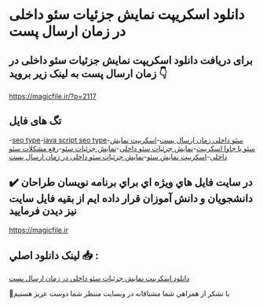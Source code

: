 # دانلود اسکریپت نمایش جزئیات سئو داخلی در زمان ارسال پست

## برای دریافت دانلود اسکریپت نمایش جزئیات سئو داخلی در زمان ارسال پست به لینک زیر بروید 👇

https://magicfile.ir/?p=2117

## تگ های فایل

-[seo type](https://magicfile.ir/product/%d8%a7%d8%b3%da%a9%d8%b1%db%8c%d9%be%d8%aa-%d9%86%d9%85%d8%a7%db%8c%d8%b4-%d8%ac%d8%b2%d8%a6%db%8c%d8%a7%d8%aa-%d8%b3%d8%a6%d9%88-%d8%af%d8%a7%d8%ae%d9%84%db%8c/)-[java script seo type](https://magicfile.ir/product/%d8%a7%d8%b3%da%a9%d8%b1%db%8c%d9%be%d8%aa-%d9%86%d9%85%d8%a7%db%8c%d8%b4-%d8%ac%d8%b2%d8%a6%db%8c%d8%a7%d8%aa-%d8%b3%d8%a6%d9%88-%d8%af%d8%a7%d8%ae%d9%84%db%8c/)-[سئو داخلی زمان ارسال پست](https://magicfile.ir/product/%d8%a7%d8%b3%da%a9%d8%b1%db%8c%d9%be%d8%aa-%d9%86%d9%85%d8%a7%db%8c%d8%b4-%d8%ac%d8%b2%d8%a6%db%8c%d8%a7%d8%aa-%d8%b3%d8%a6%d9%88-%d8%af%d8%a7%d8%ae%d9%84%db%8c/)-[اسکریپت نمایش سئو با جاوا اسکریپت](https://magicfile.ir/product/%d8%a7%d8%b3%da%a9%d8%b1%db%8c%d9%be%d8%aa-%d9%86%d9%85%d8%a7%db%8c%d8%b4-%d8%ac%d8%b2%d8%a6%db%8c%d8%a7%d8%aa-%d8%b3%d8%a6%d9%88-%d8%af%d8%a7%d8%ae%d9%84%db%8c/)-[نمایش جزئیات سئو داخلی](https://magicfile.ir/product/%d8%a7%d8%b3%da%a9%d8%b1%db%8c%d9%be%d8%aa-%d9%86%d9%85%d8%a7%db%8c%d8%b4-%d8%ac%d8%b2%d8%a6%db%8c%d8%a7%d8%aa-%d8%b3%d8%a6%d9%88-%d8%af%d8%a7%d8%ae%d9%84%db%8c/)-[نمایش جزئیات سئو](https://magicfile.ir/product/%d8%a7%d8%b3%da%a9%d8%b1%db%8c%d9%be%d8%aa-%d9%86%d9%85%d8%a7%db%8c%d8%b4-%d8%ac%d8%b2%d8%a6%db%8c%d8%a7%d8%aa-%d8%b3%d8%a6%d9%88-%d8%af%d8%a7%d8%ae%d9%84%db%8c/)-[رفع مشکلات سئو داخلی](https://magicfile.ir/product/%d8%a7%d8%b3%da%a9%d8%b1%db%8c%d9%be%d8%aa-%d9%86%d9%85%d8%a7%db%8c%d8%b4-%d8%ac%d8%b2%d8%a6%db%8c%d8%a7%d8%aa-%d8%b3%d8%a6%d9%88-%d8%af%d8%a7%d8%ae%d9%84%db%8c/)-[اسکریپت نمایش سئو](https://magicfile.ir/product/%d8%a7%d8%b3%da%a9%d8%b1%db%8c%d9%be%d8%aa-%d9%86%d9%85%d8%a7%db%8c%d8%b4-%d8%ac%d8%b2%d8%a6%db%8c%d8%a7%d8%aa-%d8%b3%d8%a6%d9%88-%d8%af%d8%a7%d8%ae%d9%84%db%8c/)-[نمایش جزئیات سئو داخلی در زمان ارسال پست](https://magicfile.ir/product/%d8%a7%d8%b3%da%a9%d8%b1%db%8c%d9%be%d8%aa-%d9%86%d9%85%d8%a7%db%8c%d8%b4-%d8%ac%d8%b2%d8%a6%db%8c%d8%a7%d8%aa-%d8%b3%d8%a6%d9%88-%d8%af%d8%a7%d8%ae%d9%84%db%8c/)

## ✔️ در سايت فايل هاي ويژه اي براي برنامه نويسان طراحان دانشجويان و دانش آموزان قرار داده ايم از بقيه فايل سايت نيز ديدن فرماييد

https://magicfile.ir


## لينک دانلود اصلي 📥 :

[دانلود اسکریپت نمایش جزئیات سئو داخلی در زمان ارسال پست](https://magicfile.ir/product/%d8%a7%d8%b3%da%a9%d8%b1%db%8c%d9%be%d8%aa-%d9%86%d9%85%d8%a7%db%8c%d8%b4-%d8%ac%d8%b2%d8%a6%db%8c%d8%a7%d8%aa-%d8%b3%d8%a6%d9%88-%d8%af%d8%a7%d8%ae%d9%84%db%8c/) 


🙏با تشکر از همراهي شما مشتاقانه در وبسایت منتظر شما دوست عزیز هستیم

